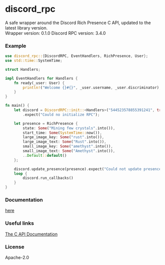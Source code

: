 # discord_rpc
A safe wrapper around the Discord Rich Presence C API, updated to the latest library version.  
Wrapper version: 0.1.0
Discord RPC version: 3.4.0

### Example
```rust
use discord_rpc::{DiscordRPC, EventHandlers, RichPresence, User};
use std::time::SystemTime;

struct Handlers;

impl EventHandlers for Handlers {
    fn ready(_user: User) {
        println!("Welcome {}#{}", _user.username, _user.discriminator);
    }
}

fn main() {
    let discord = DiscordRPC::init::<Handlers>("544523578855391241", true, None)
        .expect("Could no initialize RPC");

    let presence = RichPresence {
        state: Some("Mining few crystals".into()),
        start_time: Some(SystemTime::now()),
        large_image_key: Some("rust".into()),
        large_image_text: Some("Rust".into()),
        small_image_key: Some("amethyst".into()),
        small_image_text: Some("Amethyst".into()),
        ..Default::default()
    };

    discord.update_presence(presence).expect("Could not update presence");
    loop {
        discord.run_callbacks()
    }
}
```

### Documentation
[here](https://docs.rs/discord_rpc)

### Useful links
[The C API Documentation](https://discordapp.com/developers/docs/rich-presence/how-to)  

### License
Apache-2.0